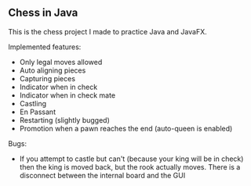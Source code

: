 ## Chess in Java

This is the chess project I made to practice Java and JavaFX. 


Implemented features:
- Only legal moves allowed
- Auto aligning pieces
- Capturing pieces
- Indicator when in check
- Indicator when in check mate
- Castling
- En Passant
- Restarting (slightly bugged)
- Promotion when a pawn reaches the end (auto-queen is enabled)

Bugs:
- If you attempt to castle but can't (because your king will be in check) then the king is moved back, but the rook actually moves. There is a disconnect between the internal board and the GUI

